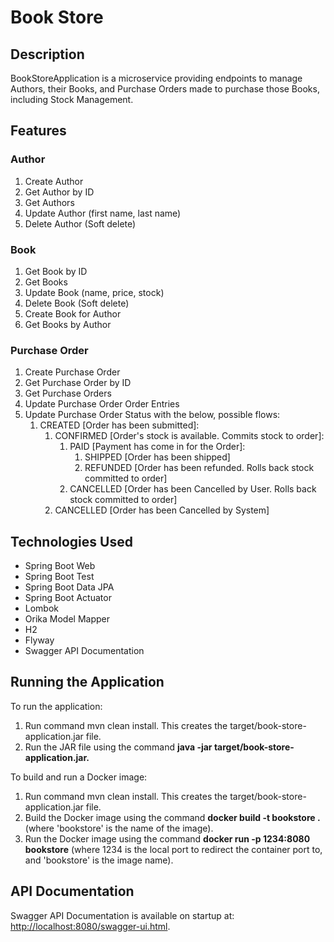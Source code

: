 <h1>Book Store</h1>
<h2>Description</h2>
BookStoreApplication is a microservice providing endpoints to manage Authors, their Books, and Purchase Orders made to purchase those Books, including Stock Management.

<h2>Features</h2>
<h3>Author</h3>
<ol>
    <li>Create Author</li>
    <li>Get Author by ID</li>
    <li>Get Authors</li>
    <li>Update Author (first name, last name)</li>
    <li>Delete Author (Soft delete)</li>
</ol>

<h3>Book</h3>
<ol>
    <li>Get Book by ID</li>
    <li>Get Books</li>
    <li>Update Book (name, price, stock)</li>
    <li>Delete Book (Soft delete)</li>
    <li>Create Book for Author</li>
    <li>Get Books by Author</li>
</ol>

<h3>Purchase Order</h3>
<ol>
    <li>Create Purchase Order</li>
    <li>Get Purchase Order by ID</li>
    <li>Get Purchase Orders</li>
    <li>Update Purchase Order Order Entries</li>
    <li>
        Update Purchase Order Status with the below, possible flows:
            <ol>
                <li>
                    CREATED [Order has been submitted]:
                        <ol>
                            <li>
                                CONFIRMED [Order's stock is available. Commits stock to order]:
                                    <ol>
                                        <li>
                                            PAID [Payment has come in for the Order]:
                                                <ol>
                                                    <li>SHIPPED [Order has been shipped]</li>
                                                    <li>REFUNDED [Order has been refunded. Rolls back stock committed to order]</li>
                                                </ol>
                                        </li>
                                        <li>CANCELLED [Order has been Cancelled by User. Rolls back stock committed to order]</li>
                                    </ol>
                            <li>CANCELLED [Order has been Cancelled by System]</li>
                        </ol>
                </li>
            </ol>
    </li>
</ol>

<h2>Technologies Used</h2>
<ul>
    <li>Spring Boot Web</li>
    <li>Spring Boot Test</li>
    <li>Spring Boot Data JPA</li>
    <li>Spring Boot Actuator</li>
    <li>Lombok</li>
    <li>Orika Model Mapper</li>
    <li>H2</li>
    <li>Flyway</li>
    <li>Swagger API Documentation</li>
</ul>

<h2>Running the Application</h2>
To run the application:
<ol>
    <li>Run command mvn clean install. This creates the target/book-store-application.jar file.</li>
    <li>Run the JAR file using the command <b>java -jar target/book-store-application.jar.</b></li>
</ol>

To build and run a Docker image:
<ol>
    <li>Run command mvn clean install. This creates the target/book-store-application.jar file.</li>
    <li>Build the Docker image using the command <b>docker build -t bookstore .</b> (where 'bookstore' is the name of the image).</li>
    <li>Run the Docker image using the command <b>docker run -p 1234:8080 bookstore</b> (where 1234 is the local port to redirect the container port to, and 'bookstore' is the image name).</li>
</ol>

<h2>API Documentation</h2>
Swagger API Documentation is available on startup at: <a href='http://localhost:8080/swagger-ui.html'>http://localhost:8080/swagger-ui.html</a>.
